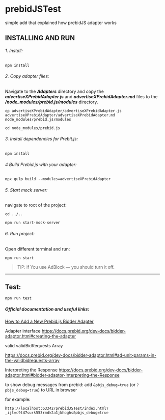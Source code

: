 # prebidJSTest
simple add that explained how prebidJS adapter works

## INSTALLING AND RUN 

###### 1. Install:

```
npm install
``` 

###### 2. Copy adapter files:
Navigate to the ***Adapters*** directory and copy the
***advertiseXPrebidAdapter.js*** and ***advertiseXPrebidAdapter.md*** 
files to the ***/node_modules/prebid.js/modules*** directory.

```
cp advertiseXPrebidAdapter/advertiseXPrebidAdapter.js advertiseXPrebidAdapter/advertiseXPrebidAdapter.md node_modules/prebid.js/modules
```

```
cd node_modules/prebid.js
```

###### 3. Install dependencies for Prebit.js:
```
npm install
```

###### 4 Build Prebid.js with your adapter:
```
npx gulp build --modules=advertiseXPrebidAdapter
```

###### 5. Start mock server:
navigate to root of the project:
```
cd ../..
```

```
npm run start-mock-server
```

###### 6. Run project:
Open different terminal and run:
```
npm run start
```
>TIP: if You use AdBlock — you should turn it off.

---

## Test:

```
npm run test
```


##### Official documentation and useful links:

[How to Add a New Prebid.js Bidder Adapter](https://docs.prebid.org/dev-docs/bidder-adaptor.html#bidder-adaptor-Required-Adapter-Conventions)

Adapter interface
https://docs.prebid.org/dev-docs/bidder-adaptor.html#creating-the-adapter


valid validBidRequests Array

https://docs.prebid.org/dev-docs/bidder-adaptor.html#ad-unit-params-in-the-validbidrequests-array


Interpreting the Response
https://docs.prebid.org/dev-docs/bidder-adaptor.html#bidder-adaptor-Interpreting-the-Response

to show debug messages from prebid:
add `&pbjs_debug=true` (or `?pbjs_debug=true`)  to URL in browser

for example: 
```
http://localhost:63342/prebidJSTest/index.html?_ijt=c9t47surk553rmdk2a1jkhoghs&pbjs_debug=true
```

